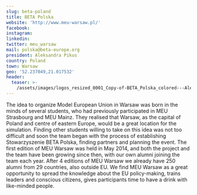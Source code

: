 ```yaml
---
slug: beta-poland
title: BETA Polska
website: 'http://www.meu-warsaw.pl/'
facebook:
instagram:
linkedin:
twitter: meu_warsaw
mail: polska@beta-europe.org
president: Aleksandra Pikus
country: Poland
town: Warsaw
geo: '52.237049,21.017532'
header:
  teaser: >-
    /assets/images/logos_resized_0001_Copy-of-BETA_Polska_colored---Aleksandra-Pikus.png
---
```

The idea to organize Model European Union in Warsaw was born in the minds of several students, who had previously participated in MEU Strasbourg and MEU Mainz. They realised that Warsaw, as the capital of Poland and centre of eastern Europe, would be a great location for the simulation. Finding other students willing to take on this idea was not too difficult and soon the team began with the process of establishing Stowarzyszenie BETA Polska, finding partners and planning the event. The first edition of MEU Warsaw was held in May 2014, and both the project and the team have been growing since then, with our own alumni joining the team each year. After 4 editions of MEU Warsaw we already have 250 alumni from 29 countries, also outside EU. We find MEU Warsaw as a great opportunity to spread the knowledge about the EU policy-making, trains leaders and conscious citizens, gives participants time to have a drink with like-minded people.
